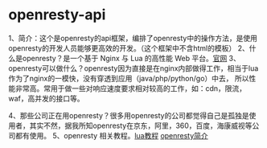 # openresty-api
1、简介：这个是openresty的api框架，编排了openresty中的操作方法，是使用openresty的开发人员能够更高效的开发。（这个框架中不含html的模板）
2、什么是openresty？是一个基于 Nginx 与 Lua 的高性能 Web 平台。[官网](http://openresty.org/)
3、openresty可以做什么？openresty因为直接是在nginx内部做得工作，相当于lua作为了nginx的一模快，没有穿透到应用（java/php/python/go）中去，
所以性能非常高。常用于做一些对响应速度要求相对较高的工作，如：cdn，限流，waf，高并发的接口等。

4、那些公司正在用openresty？很多用openresty的公司都觉得自己是孤独是使用者，其实不然，据我所知openresty在京东，阿里，360，百度，海康威视等公司都有使用。
5、openresty 相关教程。[lua教程](https://www.bilibili.com/video/BV1H4411b7o9?p=1) [openresty简介](https://www.bilibili.com/video/BV1S4411d7rx?from=search&seid=1245851150900242422)
